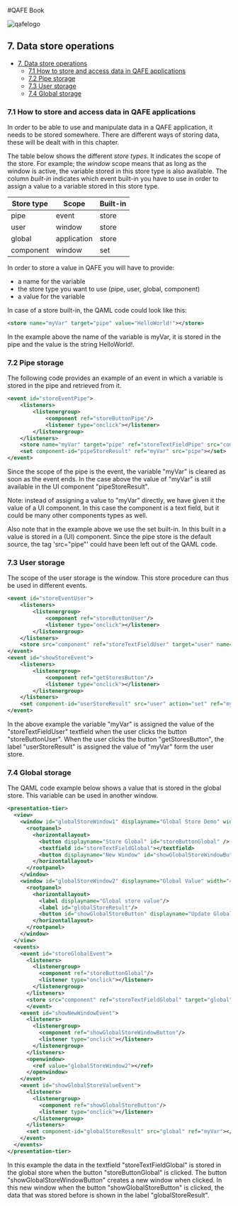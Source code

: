 #QAFE Book

![qafelogo](http://www.qafe.com/wp-content/themes/qafe2013/img/logo.png)

## 7. Data store operations


<!-- toc -->

* [7. Data store operations](#7-data-store-operations)
  * [7.1 How to store and access data in QAFE applications](#71-how-to-store-and-access-data-in-qafe-applications)
  * [7.2 Pipe storage](#72-pipe-storage)
  * [7.3 User storage](#73-user-storage)
  * [7.4 Global storage](#74-global-storage)

<!-- toc stop -->


### 7.1 How to store and access data in QAFE applications

In order to be able to use and manipulate data in a QAFE application, it needs to be stored somewhere. There are different ways of storing data, these will be dealt with in this chapter.

The table below shows the different *store types*. It indicates the scope of the store. For example; the *window* scope means that as long as the window is active, the variable stored in this store type is also available. The column *built-in* indicates which event built-in you have to use in order to assign a value to a variable stored in this store type.

Store type | Scope | Built-in
---|---|---
pipe | event | store
user | window | store
global | application | store
component | window | set

 In order to store a value in QAFE you will have to provide:
 - a name for the variable
 - the store type you want to use (pipe, user, global, component)
 - a value for the variable

In case of a store built-in, the QAML code could look like this:

```XML
<store name="myVar" target="pipe" value="HelloWorld!"></store>
```

In the example above the name of the variable is myVar, it is stored in the pipe and the value is the string HelloWorld!.

### 7.2 Pipe storage

The following code provides an example of an event in which a variable is stored in the pipe and retrieved from it.
```XML
<event id="storeEventPipe">
    <listeners>
        <listenergroup>
            <component ref="storeButtonPipe"/>
            <listener type="onclick"></listener>
        </listenergroup>
    </listeners>
    <store name="myVar" target="pipe" ref="storeTextFieldPipe" src="component"></store>
    <set component-id="pipeStoreResult" ref="myVar" src="pipe"></set>
</event>
```
Since the scope of the pipe is the event, the variable "myVar" is cleared as soon as the event ends. In the case above the value of "myVar" is still available in the UI component "pipeStoreResult".

Note: instead of assigning a value to "myVar" directly, we have given it the value of a UI component. In this case the component is a text field, but it could be many other components types as well.

Also note that in the example above we use the set built-in. In this built in a value is stored in a (UI) component. Since the pipe store is the default source, the tag 'src="pipe"' could have been left out of the QAML code.

### 7.3 User storage

The scope of the user storage is the window. This store procedure can thus be used in different events.

```XML
<event id="storeEventUser">
    <listeners>
        <listenergroup>
            <component ref="storeButtonUser"/>
            <listener type="onclick"></listener>
        </listenergroup>
    </listeners>
    <store src="component" ref="storeTextFieldUser" target="user" name="myVar"></store>
</event>
<event id="showStoreEvent">
    <listeners>
        <listenergroup>
            <component ref="getStoresButton"/>
            <listener type="onclick"></listener>
        </listenergroup>
    </listeners>
    <set component-id="userStoreResult" src="user" action="set" ref="myVar"></set>
</event>
```
In the above example the variable "myVar" is assigned the value of the "storeTextFieldUser" textfield when the user clicks the button "storeButtonUser".
When the user clicks the button "getStoresButton", the label "userStoreResult" is assigned the value of "myVar" form the user store.

### 7.4 Global storage

The QAML code example below shows a value that is stored in the global store. This variable can be used in another window.

```XML
<presentation-tier>
  <view>
    <window id="globalStoreWindow1" displayname="Global Store Demo" width="495" height="119">
      <rootpanel>
        <horizontallayout>
          <button displayname="Store Global" id="storeButtonGlobal" />
          <textfield id="storeTextFieldGlobal"></textfield>
          <button displayname="New Window" id="showGlobalStoreWindowButton"/>
        </horizontallayout>
      </rootpanel>
    </window>
    <window id="globalStoreWindow2" displayname="Global Value" width="469" height="115">
      <rootpanel>
        <horizontallayout>
          <label displayname="Global store value"/>
          <label id="globalStoreResult"/>
          <button id="showGlobalStoreButton" displayname="Update Global Store"/>
        </horizontallayout>
      </rootpanel>
    </window>
  </view>
  <events>
    <event id="storeGlobalEvent">
      <listeners>
        <listenergroup>
          <component ref="storeButtonGlobal"/>
          <listener type="onclick"></listener>
        </listenergroup>
      </listeners>
      <store src="component" ref="storeTextFieldGlobal" target="global" name="myVar"></store>
      </event>
    <event id="showNewWindowEvent">
      <listeners>
        <listenergroup>
          <component ref="showGlobalStoreWindowButton"/>
          <listener type="onclick"></listener>
        </listenergroup>
      </listeners>
      <openwindow>
        <ref value="globalStoreWindow2"></ref>
      </openwindow>
    </event>
    <event id="showGlobalStoreValueEvent">
      <listeners>
        <listenergroup>
          <component ref="showGlobalStoreButton"/>
          <listener type="onclick"></listener>
        </listenergroup>
      </listeners>
      <set component-id="globalStoreResult" src="global" ref="myVar"></set>
    </event>
  </events>
</presentation-tier>
```
In this example the data in the textfield "storeTextFieldGlobal" is stored in the global store when the button "storeButtonGlobal" is clicked.
The button "showGlobalStoreWindowButton" creates a new window when clicked. In this new window when the button "showGlobalStoreButton" is clicked, the data that was stored before is shown in the label "globalStoreResult".
